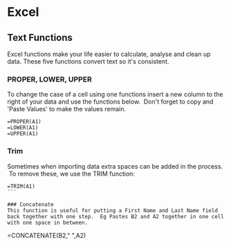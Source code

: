 # Excel


## Text Functions
Excel functions make your life easier to calculate, analyse and clean up data. These five functions convert text so it's consistent.


### PROPER, LOWER, UPPER
To change the case of a cell using one functions insert a new column to the right of your data and use the functions below.  Don't forget to copy and 'Paste Values' to make the values remain.

```
=PROPER(A1)
=LOWER(A1)
=UPPER(A1)
```

### Trim
Sometimes when importing data extra spaces can be added in the process.  To remove these, we use the TRIM function:

```
=TRIM(A1)
``` 

### Concatenate
This function is useful for putting a First Name and Last Name field back together with one step.  Eg Pastes B2 and A2 together in one cell with one space in between.

```
=CONCATENATE(B2," ",A2)
```
